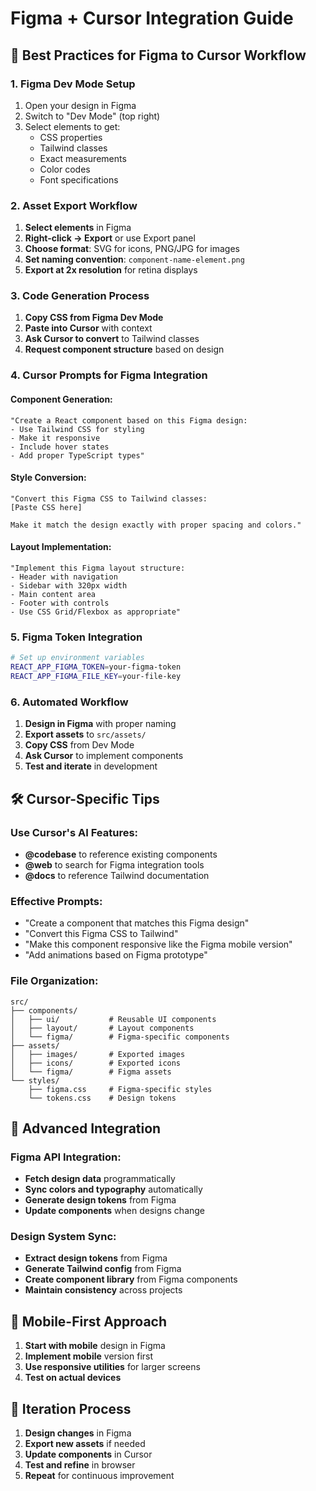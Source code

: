 # Figma + Cursor Integration Guide

## 🎯 Best Practices for Figma to Cursor Workflow

### 1. Figma Dev Mode Setup
1. Open your design in Figma
2. Switch to "Dev Mode" (top right)
3. Select elements to get:
   - CSS properties
   - Tailwind classes
   - Exact measurements
   - Color codes
   - Font specifications

### 2. Asset Export Workflow
1. **Select elements** in Figma
2. **Right-click → Export** or use Export panel
3. **Choose format**: SVG for icons, PNG/JPG for images
4. **Set naming convention**: `component-name-element.png`
5. **Export at 2x resolution** for retina displays

### 3. Code Generation Process
1. **Copy CSS from Figma Dev Mode**
2. **Paste into Cursor** with context
3. **Ask Cursor to convert** to Tailwind classes
4. **Request component structure** based on design

### 4. Cursor Prompts for Figma Integration

#### **Component Generation:**
```
"Create a React component based on this Figma design:
- Use Tailwind CSS for styling
- Make it responsive
- Include hover states
- Add proper TypeScript types"
```

#### **Style Conversion:**
```
"Convert this Figma CSS to Tailwind classes:
[Paste CSS here]

Make it match the design exactly with proper spacing and colors."
```

#### **Layout Implementation:**
```
"Implement this Figma layout structure:
- Header with navigation
- Sidebar with 320px width
- Main content area
- Footer with controls
- Use CSS Grid/Flexbox as appropriate"
```

### 5. Figma Token Integration
```bash
# Set up environment variables
REACT_APP_FIGMA_TOKEN=your-figma-token
REACT_APP_FIGMA_FILE_KEY=your-file-key
```

### 6. Automated Workflow
1. **Design in Figma** with proper naming
2. **Export assets** to `src/assets/`
3. **Copy CSS** from Dev Mode
4. **Ask Cursor** to implement components
5. **Test and iterate** in development

## 🛠️ Cursor-Specific Tips

### **Use Cursor's AI Features:**
- **@codebase** to reference existing components
- **@web** to search for Figma integration tools
- **@docs** to reference Tailwind documentation

### **Effective Prompts:**
- "Create a component that matches this Figma design"
- "Convert this Figma CSS to Tailwind"
- "Make this component responsive like the Figma mobile version"
- "Add animations based on Figma prototype"

### **File Organization:**
```
src/
├── components/
│   ├── ui/           # Reusable UI components
│   ├── layout/       # Layout components
│   └── figma/        # Figma-specific components
├── assets/
│   ├── images/       # Exported images
│   ├── icons/        # Exported icons
│   └── figma/        # Figma assets
└── styles/
    ├── figma.css     # Figma-specific styles
    └── tokens.css    # Design tokens
```

## 🚀 Advanced Integration

### **Figma API Integration:**
- **Fetch design data** programmatically
- **Sync colors and typography** automatically
- **Generate design tokens** from Figma
- **Update components** when designs change

### **Design System Sync:**
- **Extract design tokens** from Figma
- **Generate Tailwind config** from Figma
- **Create component library** from Figma components
- **Maintain consistency** across projects

## 📱 Mobile-First Approach
1. **Start with mobile** design in Figma
2. **Implement mobile** version first
3. **Use responsive utilities** for larger screens
4. **Test on actual devices**

## 🔄 Iteration Process
1. **Design changes** in Figma
2. **Export new assets** if needed
3. **Update components** in Cursor
4. **Test and refine** in browser
5. **Repeat** for continuous improvement

